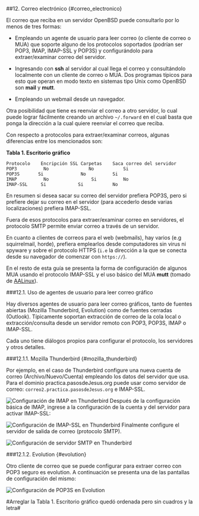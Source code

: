 ##12. Correo electrónico {#correo_electronico}

El correo que reciba en un servidor OpenBSD puede consultarlo por lo menos de tres formas:

  - Empleando un agente de usuario para leer correo (o cliente de correo o MUA) que soporte alguno de los protocolos soportados (podrían ser POP3, IMAP, IMAP-SSL y POP3S) y configurándolo para extraer/examinar correo del servidor.

  - Ingresando con **ssh** al servidor al cual llega el correo y consultándolo localmente con un cliente de correo o MUA. Dos programas típicos para esto que operan en modo texto en sistemas tipo Unix como OpenBSD son **mail** y **mutt**.

  - Empleando un webmail desde un navegador.

Otra posibilidad que tiene es reenviar el correo a otro servidor, lo cual puede lograr fácilmente creando un archivo ```~/.forward``` en el cual basta que ponga la dirección a la cual quiere reenviar el correo que reciba.

Con respecto a protocolos para extraer/examinar correos, algunas diferencias entre los mencionados son:

**Tabla 1. Escritorio gráfico**
```
Protocolo	 Encripción SSL	Carpetas	Saca correo del servidor
POP3		  No		 	   No			Si
POP3S	 	Si				No			Si
IMAP		  No			    Si			No
IMAP-SSL 	 Si	 		   Si		    No
```
En resumen si desea sacar su correo del servidor prefiera POP3S, pero si prefiere dejar su correo en el servidor (para accederlo desde varias localizaciones) prefiera IMAP-SSL.

Fuera de esos protocolos para extraer/examinar correo en servidores, el protocolo SMTP permite enviar correo a través de un servidor.

En cuanto a clientes de correos para el web (webmails), hay varios (e.g squirrelmail, horde), prefiera emplearlos desde computadores sin virus ni spyware y sobre el protocolo HTTPS (```i.e``` la dirección a la que se conecta desde su navegador de comenzar con ```https://```).

En el resto de esta guía se presenta la forma de configuración de algunos MUA usando el protocolo IMAP-SSL y el uso básico del MUA **mutt** (tomado de [AALinux](http://socrates.io/#UqCo8Cb)).

###12.1. Uso de agentes de usuario para leer correo gráfico

Hay diversos agentes de usuario para leer correo gráficos, tanto de fuentes abiertas (Mozilla Thunderbird, Evolution) como de fuentes cerradas (Outlook). Típicamente soportan extracción de correo de la cola local o extracción/consulta desde un servidor remoto con POP3, POP3S, IMAP o IMAP-SSL.

Cada uno tiene diálogos propios para configurar el protocolo, los servidores y otros detalles.

###12.1.1. Mozilla Thunderbird {#mozilla_thunderbird}

Por ejemplo, en el caso de Thunderbird configure una nueva cuenta de correo (Archivo/Nuevo/Cuenta) empleando los datos del servidor que usa. Para el dominio practica.pasosdeJesus.org puede usar como servidor de correo: ```correo2.practica.pasosdeJesus.org``` e IMAP-SSL.

![Configuración de IMAP en Thunderbird](http://structio.sourceforge.net/guias/basico_OpenBSD/imaps-1-thunderbird.png)
Después de la configuración básica de IMAP, ingrese a la configuración de la cuenta y del servidor para activar IMAP-SSL:

![Configuración de IMAP-SSL en Thunderbird](http://structio.sourceforge.net/guias/basico_OpenBSD/imaps-2-thunderbird.png)
Finalmente configure el servidor de salida de correo (protocolo SMTP).

![Configuración de servidor SMTP en Thunderbird](http://structio.sourceforge.net/guias/basico_OpenBSD/imaps-3-thunderbird.png)

###12.1.2. Evolution {#evolution}

Otro cliente de correo que se puede configurar para extraer correo con POP3 seguro es evolution. A continuación se presenta una de las pantallas de configuración del mismo:

![Configuración de POP3S en Evolution](http://structio.sourceforge.net/guias/basico_OpenBSD/evolution.png)

#Arreglar la Tabla 1. Escritorio gráfico quedó ordenada pero sin cuadros y la letra#
